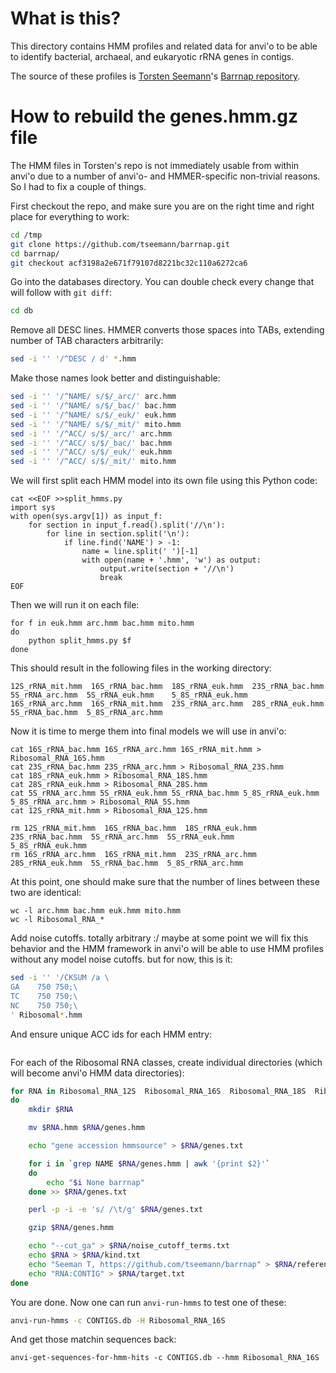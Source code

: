 # What is this?

This directory contains HMM profiles and related data for anvi'o to be able to identify bacterial, archaeal, and eukaryotic rRNA genes in contigs.

The source of these profiles is [Torsten Seemann](https://scholar.google.com/citations?user=PuH3Yp4AAAAJ)'s [Barrnap repository](https://github.com/tseemann/barrnap/tree/master/db).

# How to rebuild the genes.hmm.gz file

The HMM files in Torsten's repo is not immediately usable from within anvi'o due to a number of anvi'o- and HMMER-specific non-trivial reasons. So I had to fix a couple of things.

First checkout the repo, and make sure you are on the right time and right place for everything to work:

``` bash
cd /tmp
git clone https://github.com/tseemann/barrnap.git
cd barrnap/
git checkout acf3198a2e671f79107d8221bc32c110a6272ca6
```

Go into the databases directory. You can double check every change that will follow with `git diff`:

``` bash
cd db
```

Remove all DESC lines. HMMER converts those spaces into TABs, extending number of TAB characters arbitrarily:

``` bash
sed -i '' '/^DESC / d' *.hmm
```

Make those names look better and distinguishable:

``` bash
sed -i '' '/^NAME/ s/$/_arc/' arc.hmm
sed -i '' '/^NAME/ s/$/_bac/' bac.hmm
sed -i '' '/^NAME/ s/$/_euk/' euk.hmm
sed -i '' '/^NAME/ s/$/_mit/' mito.hmm
sed -i '' '/^ACC/ s/$/_arc/' arc.hmm
sed -i '' '/^ACC/ s/$/_bac/' bac.hmm
sed -i '' '/^ACC/ s/$/_euk/' euk.hmm
sed -i '' '/^ACC/ s/$/_mit/' mito.hmm

```

We will first split each HMM model into its own file using this Python code:

```
cat <<EOF >>split_hmms.py
import sys
with open(sys.argv[1]) as input_f:
    for section in input_f.read().split('//\n'):
        for line in section.split('\n'):
            if line.find('NAME') > -1:
                name = line.split(' ')[-1]
                with open(name + '.hmm', 'w') as output:
                    output.write(section + '//\n')
                    break
EOF
```

Then we will run it on each file:

```
for f in euk.hmm arc.hmm bac.hmm mito.hmm
do
    python split_hmms.py $f
done
```

This should result in the following files in the working directory:

```
12S_rRNA_mit.hmm  16S_rRNA_bac.hmm  18S_rRNA_euk.hmm  23S_rRNA_bac.hmm  5S_rRNA_arc.hmm  5S_rRNA_euk.hmm    5_8S_rRNA_euk.hmm
16S_rRNA_arc.hmm  16S_rRNA_mit.hmm  23S_rRNA_arc.hmm  28S_rRNA_euk.hmm  5S_rRNA_bac.hmm  5_8S_rRNA_arc.hmm
```

Now it is time to merge them into final models we will use in anvi'o:

```
cat 16S_rRNA_bac.hmm 16S_rRNA_arc.hmm 16S_rRNA_mit.hmm > Ribosomal_RNA_16S.hmm
cat 23S_rRNA_bac.hmm 23S_rRNA_arc.hmm > Ribosomal_RNA_23S.hmm
cat 18S_rRNA_euk.hmm > Ribosomal_RNA_18S.hmm
cat 28S_rRNA_euk.hmm > Ribosomal_RNA_28S.hmm
cat 5S_rRNA_arc.hmm 5S_rRNA_euk.hmm 5S_rRNA_bac.hmm 5_8S_rRNA_euk.hmm 5_8S_rRNA_arc.hmm > Ribosomal_RNA_5S.hmm
cat 12S_rRNA_mit.hmm > Ribosomal_RNA_12S.hmm

rm 12S_rRNA_mit.hmm  16S_rRNA_bac.hmm  18S_rRNA_euk.hmm  23S_rRNA_bac.hmm  5S_rRNA_arc.hmm  5S_rRNA_euk.hmm    5_8S_rRNA_euk.hmm
rm 16S_rRNA_arc.hmm  16S_rRNA_mit.hmm  23S_rRNA_arc.hmm  28S_rRNA_euk.hmm  5S_rRNA_bac.hmm  5_8S_rRNA_arc.hmm
```

At this point, one should make sure that the number of lines between these two are identical:

```
wc -l arc.hmm bac.hmm euk.hmm mito.hmm
wc -l Ribosomal_RNA_*
```


Add noise cutoffs. totally arbitrary :/ maybe at some point we will fix this behavior and the HMM framework in anvi'o will be able to use HMM profiles without any model noise cutoffs. but for now, this is it:

``` bash
sed -i '' '/CKSUM /a \
GA    750 750;\
TC    750 750;\
NC    750 750;\
' Ribosomal*.hmm
```

And ensure unique ACC ids for each HMM entry:

```
```

For each of the Ribosomal RNA classes, create individual directories (which will become anvi'o HMM data directories):

``` bash
for RNA in Ribosomal_RNA_12S  Ribosomal_RNA_16S  Ribosomal_RNA_18S  Ribosomal_RNA_23S  Ribosomal_RNA_28S  Ribosomal_RNA_5S
do
    mkdir $RNA

    mv $RNA.hmm $RNA/genes.hmm

    echo "gene accession hmmsource" > $RNA/genes.txt

    for i in `grep NAME $RNA/genes.hmm | awk '{print $2}'`
    do
        echo "$i None barrnap"
    done >> $RNA/genes.txt

    perl -p -i -e 's/ /\t/g' $RNA/genes.txt

    gzip $RNA/genes.hmm

    echo "--cut_ga" > $RNA/noise_cutoff_terms.txt
    echo $RNA > $RNA/kind.txt
    echo "Seeman T, https://github.com/tseemann/barrnap" > $RNA/reference.txt
    echo "RNA:CONTIG" > $RNA/target.txt
done
```

You are done. Now one can run `anvi-run-hmms` to test one of these:

``` bash
anvi-run-hmms -c CONTIGS.db -H Ribosomal_RNA_16S
```

And get those matchin sequences back:

```
anvi-get-sequences-for-hmm-hits -c CONTIGS.db --hmm Ribosomal_RNA_16S
```
